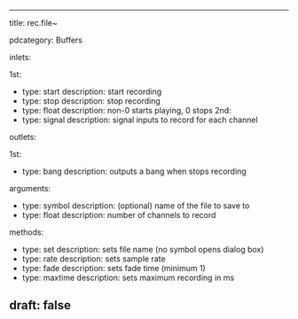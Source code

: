 --- 


title: rec.file~

pdcategory: Buffers

inlets:

  1st:
  - type: start
    description: start recording
  - type: stop
    description: stop recording
  - type: float
    description: non-0 starts playing, 0 stops
  2nd:
  - type: signal
    description: signal inputs to record for each channel

outlets:

  1st:
  - type: bang
    description: outputs a bang when stops recording

arguments:
  - type: symbol
    description: (optional) name of the file to save to
  - type: float
    description: number of channels to record

methods:
  - type: set <symbol>
    description: sets file name (no symbol opens dialog box)
  - type: rate <float>
    description: sets sample rate
  - type: fade <float>
    description: sets fade time (minimum 1)
  - type: maxtime <float>
    description: sets maximum recording in ms



draft: false
---